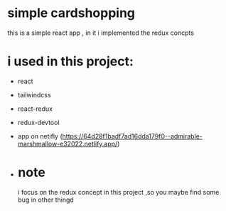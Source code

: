 # simple cardshopping

this is a simple react app , in it i implemented the redux concpts 


# i used in this project:
- react
- tailwindcss
- react-redux
- redux-devtool

- app on netifly (https://64d28f1badf7ad16dda179f0--admirable-marshmallow-e32022.netlify.app/)

- # note
   i focus on the redux concept in this project ,so you maybe find some bug in other thingd
